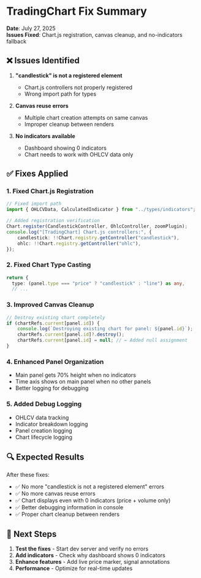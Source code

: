 # TradingChart Fix Summary

**Date**: July 27, 2025  
**Issues Fixed**: Chart.js registration, canvas cleanup, and no-indicators fallback

## ❌ Issues Identified

1. **"candlestick" is not a registered element**

   - Chart.js controllers not properly registered
   - Wrong import path for types

2. **Canvas reuse errors**

   - Multiple chart creation attempts on same canvas
   - Improper cleanup between renders

3. **No indicators available**
   - Dashboard showing 0 indicators
   - Chart needs to work with OHLCV data only

## ✅ Fixes Applied

### 1. Fixed Chart.js Registration

```typescript
// Fixed import path
import { OHLCVData, CalculatedIndicator } from "../types/indicators";

// Added registration verification
Chart.register(CandlestickController, OhlcController, zoomPlugin);
console.log("[TradingChart] Chart.js controllers:", {
	candlestick: !!Chart.registry.getController("candlestick"),
	ohlc: !!Chart.registry.getController("ohlc"),
});
```

### 2. Fixed Chart Type Casting

```typescript
return {
  type: (panel.type === "price" ? "candlestick" : "line") as any,
  // ...
```

### 3. Improved Canvas Cleanup

```typescript
// Destroy existing chart completely
if (chartRefs.current[panel.id]) {
	console.log(`Destroying existing chart for panel: ${panel.id}`);
	chartRefs.current[panel.id]?.destroy();
	chartRefs.current[panel.id] = null; // ← Added null assignment
}
```

### 4. Enhanced Panel Organization

- Main panel gets 70% height when no indicators
- Time axis shows on main panel when no other panels
- Better logging for debugging

### 5. Added Debug Logging

- OHLCV data tracking
- Indicator breakdown logging
- Panel creation logging
- Chart lifecycle logging

## 🔍 Expected Results

After these fixes:

- ✅ No more "candlestick is not a registered element" errors
- ✅ No more canvas reuse errors
- ✅ Chart displays even with 0 indicators (price + volume only)
- ✅ Better debugging information in console
- ✅ Proper chart cleanup between renders

## 🧪 Next Steps

1. **Test the fixes** - Start dev server and verify no errors
2. **Add indicators** - Check why dashboard shows 0 indicators
3. **Enhance features** - Add live price marker, signal annotations
4. **Performance** - Optimize for real-time updates
